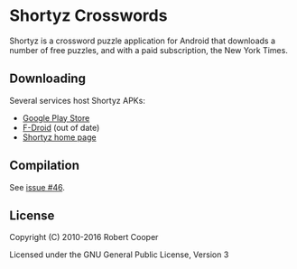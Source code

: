 Shortyz Crosswords
==================

Shortyz is a crossword puzzle application for Android that downloads a number of
free puzzles, and with a paid subscription, the New York Times.

Downloading
-----------

Several services host Shortyz APKs:

* [Google Play Store](https://play.google.com/store/apps/details?id=com.totsp.crossword.shortyz&hl=en)
* [F-Droid](https://f-droid.org/repository/browse/?fdid=com.totsp.crossword.shortyz) (out of date)
* [Shortyz home page](http://www.kebernet.net/Home/projects/shortyz)

Compilation
-----------

See [issue #46](https://github.com/kebernet/shortyz/issues/46).

License
-------

Copyright (C) 2010-2016 Robert Cooper

Licensed under the GNU General Public License, Version 3
